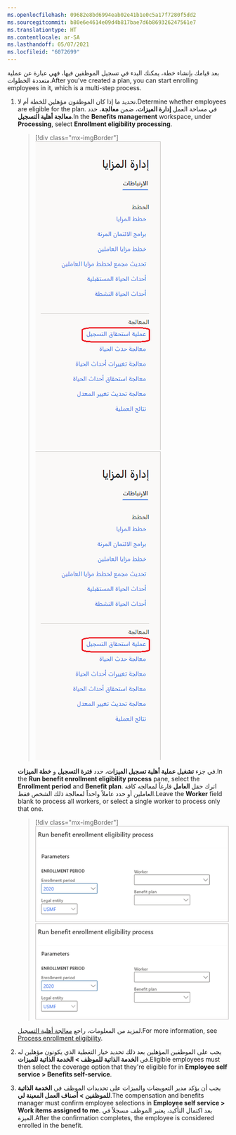 ```yaml
---
ms.openlocfilehash: 09682e8bd6994eab02e41b1e0c5a17f7280f5dd2
ms.sourcegitcommit: b80e6e4614e09d4b817bae7d6b869326247561e7
ms.translationtype: HT
ms.contentlocale: ar-SA
ms.lasthandoff: 05/07/2021
ms.locfileid: "6072699"
---
```

<span data-ttu-id="4ea1a-101">بعد قيامك بإنشاء خطة، يمكنك البدء في تسجيل الموظفين فيها، فهي عبارة عن عملية متعددة الخطوات.</span><span class="sxs-lookup"><span data-stu-id="4ea1a-101">After you've created a plan, you can start enrolling employees in it, which is a multi-step process.</span></span>

1. <span data-ttu-id="4ea1a-102">تحديد ما إذا كان الموظفون مؤهلين للخطة أم لا.</span><span class="sxs-lookup"><span data-stu-id="4ea1a-102">Determine whether employees are eligible for the plan.</span></span> <span data-ttu-id="4ea1a-103">في مساحة العمل **إدارة الميزات**، ضمن **معالجة**، حدد **معالجة أهلية التسجيل**.</span><span class="sxs-lookup"><span data-stu-id="4ea1a-103">In the **Benefits management** workspace, under **Processing**, select **Enrollment eligibility processing**.</span></span>

   > [!div class="mx-imgBorder"]
   > <span data-ttu-id="4ea1a-104">[![حدد معالجة استحقاق التسجيل.](../media/benefits-management-enrollment-eligibility-processing.png)](../media/benefits-management-enrollment-eligibility-processing.png#lightbox)</span><span class="sxs-lookup"><span data-stu-id="4ea1a-104">[![Select Enrollment eligibility processing.](../media/benefits-management-enrollment-eligibility-processing.png)](../media/benefits-management-enrollment-eligibility-processing.png#lightbox)</span></span>

   <span data-ttu-id="4ea1a-105">في جزء **تشغيل عملية أهلية تسجيل الميزات**، حدد **فترة التسجيل** و **خطة الميزات**.</span><span class="sxs-lookup"><span data-stu-id="4ea1a-105">In the **Run benefit enrollment eligibility process** pane, select the **Enrollment period** and **Benefit plan**.</span></span> <span data-ttu-id="4ea1a-106">اترك حقل **العامل** فارغاً لمعالجه كافة العاملين أو حدد عاملاً واحداً لمعالجة ذلك الشخص فقط.</span><span class="sxs-lookup"><span data-stu-id="4ea1a-106">Leave the **Worker** field blank to process all workers, or select a single worker to process only that one.</span></span>

   > [!div class="mx-imgBorder"]
   > <span data-ttu-id="4ea1a-107">[![تشغيل عملية الأهلية لتسجيل الميزات.](../media/benefits-management-run-eligibility-process.png)](../media/benefits-management-run-eligibility-process.png#lightbox)</span><span class="sxs-lookup"><span data-stu-id="4ea1a-107">[![Run benefit enrollment eligibility process.](../media/benefits-management-run-eligibility-process.png)](../media/benefits-management-run-eligibility-process.png#lightbox)</span></span>

   <span data-ttu-id="4ea1a-108">لمزيد من المعلومات، راجع [معالجة أهلية التسجيل](https://docs.microsoft.com/dynamics365/human-resources/hr-benefits-process-enrollment-eligibility/?azure-portal=true).</span><span class="sxs-lookup"><span data-stu-id="4ea1a-108">For more information, see [Process enrollment eligibility](https://docs.microsoft.com/dynamics365/human-resources/hr-benefits-process-enrollment-eligibility/?azure-portal=true).</span></span>

1. <span data-ttu-id="4ea1a-109">يجب على الموظفين المؤهلين بعد ذلك تحديد خيار التغطية الذي يكونون مؤهلين له في **الخدمة الذاتية للموظف > الخدمة الذاتية للميزات**.</span><span class="sxs-lookup"><span data-stu-id="4ea1a-109">Eligible employees must then select the coverage option that they're eligible for in **Employee self service > Benefits self-service**.</span></span>

1. <span data-ttu-id="4ea1a-110">يجب أن يؤكد مدير التعويضات والميزات على تحديدات الموظف في **الخدمة الذاتية للموظفين > أصناف العمل المعينة لي**.</span><span class="sxs-lookup"><span data-stu-id="4ea1a-110">The compensation and benefits manager must confirm employee selections in **Employee self service > Work items assigned to me**.</span></span> <span data-ttu-id="4ea1a-111">بعد اكتمال التأكيد، يعتبر الموظف مسجلاً في الميزة.</span><span class="sxs-lookup"><span data-stu-id="4ea1a-111">After the confirmation completes, the employee is considered enrolled in the benefit.</span></span>
